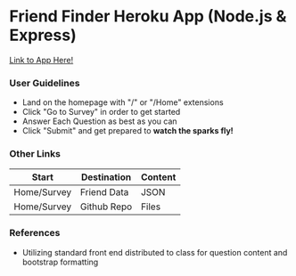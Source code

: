 # Friend Finder Heroku App (Node.js & Express)

[Link to App Here!](https://friend-finder-tfalc.herokuapp.com/)


### User Guidelines

* Land on the homepage with "/" or "/Home" extensions
* Click "Go to Survey" in order to get started
* Answer Each Question as best as you can
* Click "Submit" and get prepared to **watch the sparks fly!**

### Other Links

| Start        | Destination | Content |
|--------------|-------------|---------|
| Home/Survey  | Friend Data | JSON    |
| Home/Survey  | Github Repo | Files   |

### References
* Utilizing standard front end distributed to class for question content and bootstrap formatting
